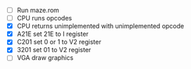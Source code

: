 - [ ] Run maze.rom
- [ ] CPU runs opcodes
- [x] CPU returns unimplemented with unimplemented opcode
- [x] A21E set 21E to I register
- [x] C201 set 0 or 1 to V2 register
- [x] 3201 set 01 to V2 register
- [ ] VGA draw graphics
